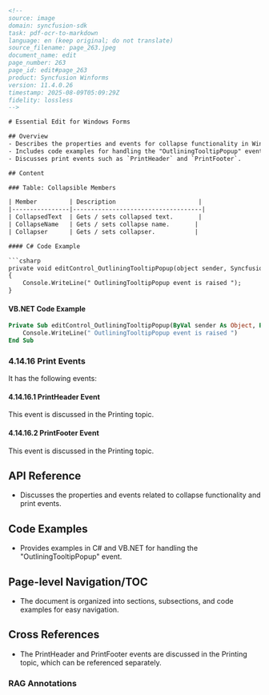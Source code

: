 ```html
<!-- 
source: image
domain: syncfusion-sdk
task: pdf-ocr-to-markdown
language: en (keep original; do not translate)
source_filename: page_263.jpeg
document_name: edit
page_number: 263
page_id: edit#page_263
product: Syncfusion Winforms
version: 11.4.0.26
timestamp: 2025-08-09T05:09:29Z
fidelity: lossless
-->

# Essential Edit for Windows Forms

## Overview
- Describes the properties and events for collapse functionality in Windows Forms.
- Includes code examples for handling the "OutliningTooltipPopup" event in both C# and VB.NET.
- Discusses print events such as `PrintHeader` and `PrintFooter`.

## Content

### Table: Collapsible Members

| Member         | Description                       |
|----------------|------------------------------------|
| CollapsedText  | Gets / sets collapsed text.       |
| CollapseName   | Gets / sets collapse name.       |
| Collapser      | Gets / sets collapser.           |

#### C# Code Example

```csharp
private void editControl_OutliningTooltipPopup(object sender, Syncfusion.Windows.Forms.Edit.CollapseEventArgs e)
{
    Console.WriteLine(" OutliningTooltipPopup event is raised ");
}
```

#### VB.NET Code Example

```vb
Private Sub editControl_OutliningTooltipPopup(ByVal sender As Object, ByVal e As Syncfusion.Windows.Forms.Edit.CollapseEventArgs)
    Console.WriteLine(" OutliningTooltipPopup event is raised ")
End Sub
```

### 4.14.16 Print Events

It has the following events:

#### 4.14.16.1 PrintHeader Event

This event is discussed in the Printing topic.

#### 4.14.16.2 PrintFooter Event

This event is discussed in the Printing topic.

## API Reference
- Discusses the properties and events related to collapse functionality and print events.

## Code Examples
- Provides examples in C# and VB.NET for handling the "OutliningTooltipPopup" event.

## Page-level Navigation/TOC
- The document is organized into sections, subsections, and code examples for easy navigation.

## Cross References
- The PrintHeader and PrintFooter events are discussed in the Printing topic, which can be referenced separately.

### RAG Annotations
<!-- tags: Windows Forms, Events, Printing, C#, VB.NET, Collapse, Tooltips, Outlining, Syncfusion, Winforms keywords: PrintHeader, PrintFooter, OutliningTooltipPopup, Collapse, Collapser, CollapsedText, CollapseName, Print Events, C#, VB.NET, Event Handling -->
```